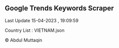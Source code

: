 

## Google Trends Keywords Scraper 
 
Last Update 15-04-2023 , 19:09:59

Country List :
VIETNAM.json



© Abdul Muttaqin 
